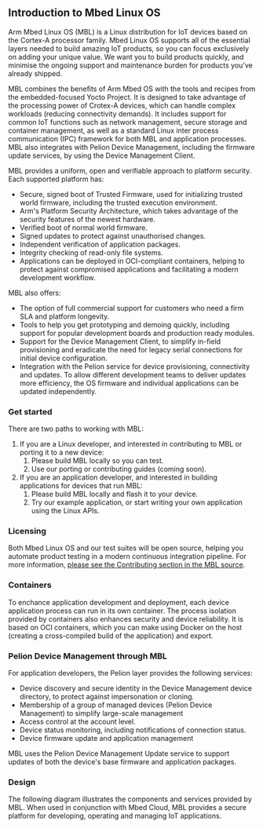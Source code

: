 ## Introduction to Mbed Linux OS

Arm Mbed Linux OS (MBL) is a Linux distribution for IoT devices based on the Cortex-A processor family. Mbed Linux OS supports all of the essential layers needed to build amazing IoT products, so you can focus exclusively on adding your unique value. We want you to build products quickly, and minimise the ongoing support and maintenance burden for products you’ve already shipped.

MBL combines the benefits of Arm Mbed OS with the tools and recipes from the embedded-focused Yocto Project. It is designed to take advantage of the processing power of Crotex-A devices, which can handle complex workloads (reducing connectivity demands). It includes support for common IoT functions such as network management, secure storage and container management, as well as a standard Linux inter process communication (IPC) framework for both MBL and application processes. MBL also integrates with Pelion Device Management, including the firmware update services, by using the Device Management Client.

MBL provides a uniform, open and verifiable approach to platform security. Each supported platform has:

* Secure, signed boot of Trusted Firmware, used for initializing trusted world firmware, including the trusted execution environment.
* Arm's Platform Security Architecture, which takes advantage of the security features of the newest hardware.
* Verified boot of normal world firmware.
* Signed updates to protect against unauthorised changes.
* Independent verification of application packages.
* Integrity checking of read-only file systems.
* Applications can be deployed in OCI-compliant containers, helping to protect against compromised applications and facilitating a modern development workflow.

MBL also offers:

* The option of full commercial support for customers who need a firm SLA and platform longevity.
* Tools to help you get prototyping and demoing quickly, including support for popular development boards and production ready modules.
* Support for the Device Management Client, to simplify in-field provisioning and eradicate the need for legacy serial connections for initial device configuration.
* Integration with the Pelion service for device provisioning, connectivity and updates. To allow different development teams to deliver updates more efficiency, the OS firmware and individual applications can be updated independently.

### Get started

There are two paths to working with MBL:

1. If you are a Linux developer, and interested in contributing to MBL or porting it to a new device:
    1. Please build MBL locally so you can test.
    1. Use our porting or contributing guides (coming soon).
1. If you are an application developer, and interested in building applications for devices that run MBL:
    1. Please build MBL locally and flash it to your device.
    1. Try our example application, or start writing your own application using the Linux APIs.
    
### Licensing

Both Mbed Linux OS and our test suites will be open source, helping you automate product testing in a modern continuous integration pipeline. For more information, [please see the Contributing section in the MBL source](https://github.com/ARMmbed/meta-mbl/blob/master/CONTRIBUTING.md).

### Containers

To enchance application development and deployment, each device application process can run in its own container. The process isolation provided by containers also enhances security and device reliability. It is based on OCI containers, which you can make using Docker on the host (creating a cross-compiled build of the application) and export.


### Pelion Device Management through MBL

For application developers, the Pelion layer provides the following services:

* Device discovery and secure identity in the Device Management device directory, to protect against impersonation or cloning.
* Membership of a group of managed devices (Pelion Device Management) to simplify large-scale management
* Access control at the account level.
* Device status monitoring, including notifications of connection status.
* Device firmware update and application management

MBL uses the Pelion Device Management Update service to support updates of both the device's base firmware and application packages.

### Design

The following diagram illustrates the components and services provided by MBL.  When used in conjunction with Mbed Cloud, MBL provides a secure platform for developing, operating and managing IoT applications.
